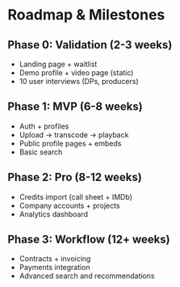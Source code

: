 # Roadmap & Milestones

## Phase 0: Validation (2-3 weeks)
- Landing page + waitlist
- Demo profile + video page (static)
- 10 user interviews (DPs, producers)

## Phase 1: MVP (6-8 weeks)
- Auth + profiles
- Upload -> transcode -> playback
- Public profile pages + embeds
- Basic search

## Phase 2: Pro (8-12 weeks)
- Credits import (call sheet + IMDb)
- Company accounts + projects
- Analytics dashboard

## Phase 3: Workflow (12+ weeks)
- Contracts + invoicing
- Payments integration
- Advanced search and recommendations

